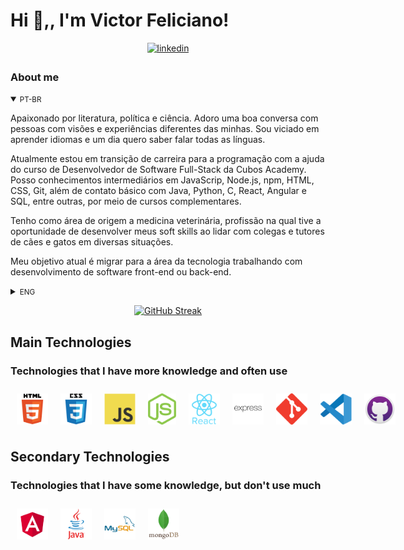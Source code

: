 # Hi 👋,, I'm Victor Feliciano! 

<div align="center">
  <a href="https://linkedin.com/in/victorjfeliciano" target="_blank">
    <img src=https://img.shields.io/badge/linkedin-%231E77B5.svg?&style=for-the-badge&logo=linkedin&logoColor=white alt=linkedin style="margin-bottom: 5px;" />
  </a>
</div>

### About me


<details open>
<summary><small>PT-BR</small></summary>

Apaixonado por literatura, política e ciência. Adoro uma boa conversa com pessoas com visões e experiências diferentes das minhas. Sou viciado em aprender idiomas e um dia quero saber falar todas as línguas. 

Atualmente estou em transição de carreira para a programação com a ajuda do curso de Desenvolvedor de Software Full-Stack da Cubos Academy. Posso conhecimentos intermediários em JavaScrip, Node.js, npm, HTML, CSS, Git, além de contato básico com Java, Python, C, React, Angular e SQL, entre outras, por meio de cursos complementares.

Tenho como área de origem a medicina veterinária, profissão na qual tive a oportunidade de desenvolver meus soft skills ao lidar com colegas e tutores de cães e gatos em diversas situações.

 Meu objetivo atual é migrar para a área da tecnologia trabalhando com desenvolvimento de software front-end ou back-end.

</details>

<details>
<summary><small>ENG</small></summary>

I'm a veterinarian and I'm in a career transition to the area of technology. I am currently studying full-time at Cubes Academy and work on weekends. 

</details>

<div align="center">


[![GitHub Streak](https://github-readme-streak-stats.herokuapp.com?user=VetVictor33&theme=nightowl&hide_border=true&locale=eng&date_format=j%20M%5B%20Y%5D&mode=weekly)](https://git.io/streak-stats)

</div>

## Main Technologies

### Technologies that I have more knowledge and often use

<div style ="display: flex">
<img style="margin: 10px" src="assets/html5.svg" alt="HTML5" title="HTML5" height="50" />
<img style="margin: 10px" src="assets/css3.svg" alt="CSS3" title="CSS3" height="50" />
<img style="margin: 10px" src="assets/javascript.svg" alt="JavaScript" title="JavaScript" height="50" />
<img style="margin: 10px" src="assets/nodejs.svg" alt="Node.js" title="Node.js" height="50" />
<img style="margin: 10px" src="assets/reactjs.svg" alt="React" title="React" height="50" />
<img style="margin: 10px" src="assets/express.svg" alt="Express.js" title="Express.js" height="50" />
<img style="margin: 10px" src="assets/git.svg" alt="Git" title="Git" height="50" />
<img style="margin: 10px" src="assets/visual-studio-code.svg" alt="Visual Studio Code" title="Visual Studio Code" height="50" />
<img style="margin: 10px" src="assets/github-desktop.svg" alt="GitHub Desktop" title="GitHub Desktop" height="50" />
</div>

## Secondary Technologies

### Technologies that I have some knowledge, but don't use much

<div style ="display: flex" >
<img style="margin: 10px" src="assets/angular.svg" alt="Angular" title="Angular" height="50" />
<img style="margin: 10px" src="assets/java.svg" alt="Java" title="Java" height="50" />
<img style="margin: 10px" src="assets/mysql.svg" alt="MySQL" title="MySQL" height="50" />
<img style="margin: 10px" src="assets/mongodb.svg" alt="MongoDB" title="MongoDB" height="50" />
</div>
